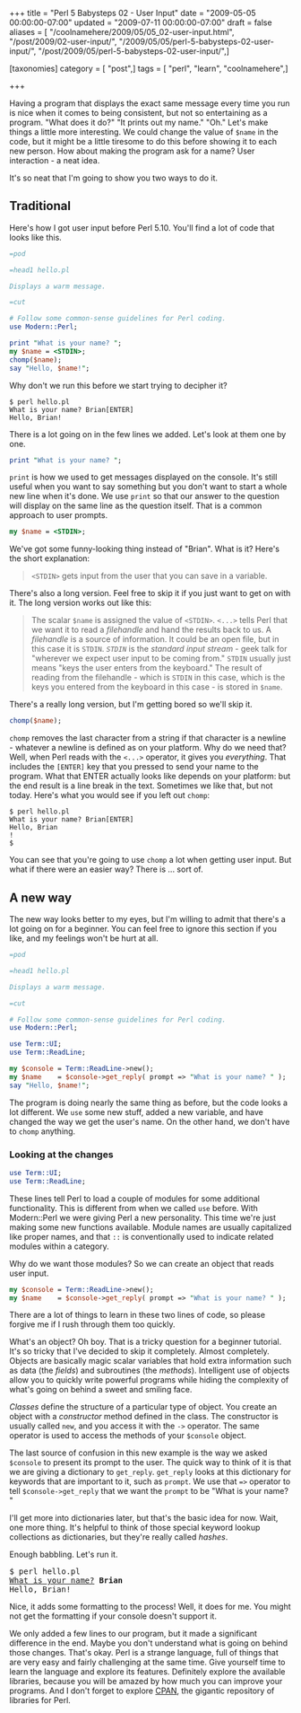 +++
title = "Perl 5 Babysteps 02 - User Input"
date = "2009-05-05 00:00:00-07:00"
updated = "2009-07-11 00:00:00-07:00"
draft = false
aliases = [ "/coolnamehere/2009/05/05_02-user-input.html", "/post/2009/02-user-input/", "/2009/05/05/perl-5-babysteps-02-user-input/", "/post/2009/05/perl-5-babysteps-02-user-input/",]

[taxonomies]
category = [ "post",]
tags = [ "perl", "learn", "coolnamehere",]

+++

Having a program that displays the exact same message every time you
run is nice when it comes to being consistent, but not so entertaining
as a program. "What does it do?" "It prints out my name." "Oh."
Let's make things a little more interesting. We could change the value 
of `$name` in the code, but it might be a little tiresome to do this before 
showing it to each new person. How about making the program ask for a name? 
User interaction - a neat idea.
<!--more-->

It's so neat that I'm going to show you two ways to do it.

## Traditional

Here's how I got user input before Perl 5.10. You'll find a lot of code
that looks like this.

``` perl
=pod

=head1 hello.pl

Displays a warm message.

=cut

# Follow some common-sense guidelines for Perl coding.
use Modern::Perl;

print "What is your name? ";
my $name = <STDIN>;
chomp($name);
say "Hello, $name!";
```

Why don't we run this before we start trying to decipher it?

    $ perl hello.pl
    What is your name? Brian[ENTER]
    Hello, Brian!

There is a lot going on in the few lines we added. Let's look at them one by one.

``` perl
print "What is your name? ";
```

`print` is how we used to get messages displayed on the console. It's still
useful when you want to say something but you don't want to start a whole new
line when it's done. We use `print` so that our answer to the question will
display on the same line as the question itself. That is a common approach
to user prompts.

``` perl
my $name = <STDIN>;
```

We've got some funny-looking thing instead of "Brian". What is it?  Here's the 
short explanation:

> `<STDIN>` gets input from the user that you can save in a variable.

There's also a long version. Feel free to skip it if you just want to get on 
with it. The long version works out like this:

> The scalar `$name` is assigned the value of `<STDIN>`. `<...>` tells Perl
> that we want it to read a *filehandle* and hand the results back to us. A
> *filehandle* is a source of information. It could be an open file, but in
> this case it is `STDIN`. *`STDIN`* is the *standard input stream* - geek talk
> for "wherever we expect user input to be coming from." `STDIN` usually just
> means "keys the user enters from the keyboard." The result of reading from
> the filehandle - which is `STDIN` in this case, which is the keys you entered
> from the keyboard in this case - is stored in `$name`.

There's a really long version, but I'm getting bored so we'll skip it.

``` perl
chomp($name);
```


`chomp` removes the last character from a string if that character is 
a newline - whatever a newline is defined as on your platform. Why do we need 
that? Well, when Perl reads with the `<...>` operator, it gives 
you *everything*. That includes the `[ENTER]` key that you pressed to send your 
name to the program. What that ENTER actually looks like depends on your platform:
but the end result is a line break in the text. Sometimes we like that, but not
today. Here's what you would see if you left out `chomp`:

    $ perl hello.pl
    What is your name? Brian[ENTER]
    Hello, Brian
    !
    $

You can see that you're going to use `chomp` a lot when getting user input. But
what if there were an easier way? There is ... sort of.

## A new way

The new way looks better to my eyes, but I'm willing to admit that there's a lot
going on for a beginner. You can feel free to ignore this section if you like,
and my feelings won't be hurt at all.

``` perl
=pod

=head1 hello.pl

Displays a warm message.

=cut

# Follow some common-sense guidelines for Perl coding.
use Modern::Perl;

use Term::UI;
use Term::ReadLine;

my $console = Term::ReadLine->new();
my $name    = $console->get_reply( prompt => "What is your name? " );
say "Hello, $name!";
```

The program is doing nearly the same thing as before, but the code looks a 
lot different. We `use` some new stuff, added a new variable, and have changed
the way we get the user's name. On the other hand, we don't have to `chomp`
anything.

### Looking at the changes

``` perl
use Term::UI;
use Term::ReadLine;
```

These lines tell Perl to load a couple of modules for some additional
functionality. This is different from when we called `use` before. With
Modern::Perl we were giving Perl a new personality. This
time we're just making some new functions available. Module names are usually
capitalized like proper names, and that `::` is conventionally used to indicate
related modules within a category.

Why do we want those modules? So we can create an object that reads user input.

``` perl
my $console = Term::ReadLine->new();
my $name    = $console->get_reply( prompt => "What is your name? " );
```

There are a lot of things to learn in these two lines of code, so please
forgive me if I rush through them too quickly.

What's an object? Oh boy. That is a tricky question for a beginner tutorial.
It's so tricky that I've decided to skip it completely. Almost completely.
Objects are basically magic scalar variables that hold extra information
such as data (the *fields*) and subroutines (the *methods*). Intelligent
use of objects allow you to quickly write powerful programs while hiding the
complexity of what's going on behind a sweet and smiling face.

*Classes* define the structure of a particular type of object. You create an
object with a *constructor* method defined in the class. The constructor is
usually called `new`, and you access it with the `->` operator. The same
operator is used to access the methods of your `$console` object.

The last source of confusion in this new example is the way we asked `$console`
to present its prompt to the user. The quick way to think of it is that we are
giving a dictionary to `get_reply`. `get_reply` looks at this dictionary for
keywords that are important to it, such as `prompt`. We use that `=>` operator
to tell `$console->get_reply` that we want the `prompt` to be "What is 
your name? "

I'll get more into dictionaries later, but that's the basic idea for now. Wait,
one more thing. It's helpful to think of those special keyword lookup collections
as dictionaries, but they're really called *hashes*.

Enough babbling. Let's run it.

<pre>
$ perl hello.pl
<u>What is your name?</u> <b>Brian</b>
Hello, Brian!
</pre>

Nice, it adds some formatting to the process! Well, it does for me. You might 
not get the formatting if your console doesn't support it.

[CPAN]: https://www.cpan.org/

We only added a few lines to our program, but it made a significant difference
in the end. Maybe you don't understand what is going on behind those changes.
That's okay. Perl is a strange language, full of things that are very easy and
fairly challenging at the same time. Give yourself time to learn the language
and explore its features. Definitely explore the available libraries, because
you will be amazed by how much you can improve your programs. And I don't
forget to explore [CPAN][], the gigantic repository of libraries for Perl.